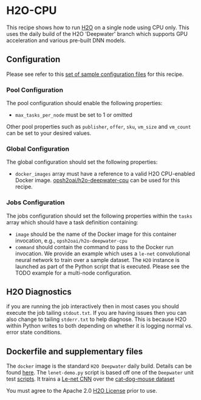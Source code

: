 # H2O-CPU
This recipe shows how to run [H2O](https://www.h2o.ai/) on
a single node using CPU only. This uses the daily build of the H2O 'Deepwater' branch which supports GPU acceleration and various pre-built DNN models. 

## Configuration
Please see refer to this [set of sample configuration files](./config) for
this recipe.

### Pool Configuration
The pool configuration should enable the following properties:
* `max_tasks_per_node` must be set to 1 or omitted

Other pool properties such as `publisher`, `offer`, `sku`, `vm_size` and
`vm_count` can be set to your desired values.

### Global Configuration
The global configuration should set the following properties:
* `docker_images` array must have a reference to a valid H2O CPU-enabled
Docker image. [opsh2oai/h2o-deepwater-cpu](https://github.com/h2oai/deepwater#pre-release-docker-image) can
be used for this recipe.

### Jobs Configuration
The jobs configuration should set the following properties within the `tasks`
array which should have a task definition containing:
* `image` should be the name of the Docker image for this container invocation,
e.g., `opsh2oai/h2o-deepwater-cpu`
* `command` should contain the command to pass to the Docker run invocation.
We provide an example which uses a `le-net` convolutional neural network to train over a sample dataset. The `H2O` instance is launched as part of the Python script that is executed. Please see the TODO example for a multi-node configuration.

## H2O Diagnostics
if you are running the job interactively then in most cases you should execute the job tailing `stdout.txt`. If you are having issues then you can also change to tailing `stderr.txt` to help diagnose. This is because H2O within Python writes to both depending on whether it is logging normal vs. error state conditions. 

## Dockerfile and supplementary files
The `docker` image is the standard `H2O Deepwater` daily build. Details can be found [here](https://github.com/h2oai/deepwater#pre-release-docker-image).
The `lenet-demo.py` script is based off one of the `Deepwater` unit test [scripts](https://github.com/h2oai/h2o-3/tree/master/h2o-py/tests/testdir_algos/deepwater). It trains a [Le-net CNN](http://deeplearning.net/tutorial/lenet.html) over the [cat-dog-mouse dataset](https://h2o-public-test-data.s3.amazonaws.com/bigdata/laptop/deepwater/imagenet/cat_dog_mouse.tgz)

You must agree to the Apache 2.0 [H2O License](https://github.com/h2oai/h2o-3/blob/master/LICENSE)
prior to use.

